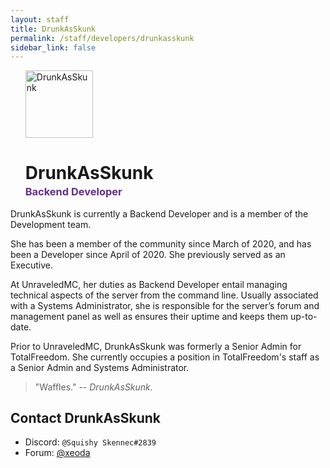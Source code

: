 ```yaml
---
layout: staff
title: DrunkAsSkunk
permalink: /staff/developers/drunkasskunk
sidebar_link: false
---
```


<ul>
<img class="Staff-feature" src="https://crafatar.com/renders/body/eca5074c25da49bd8a8529ce598ccdf4?&amp;overlay" alt="DrunkAsSkunk" width="108">

<h1>DrunkAsSkunk</h1>
<h3 style="margin-top: -1rem;"><span style="color: #652d90">Backend Developer</span></h3>
</ul>
DrunkAsSkunk is currently a Backend Developer and is a member of the Development team. 

She has been a member of the community since March of 2020, and has been a Developer since April of 2020. She previously served as an Executive.

At UnraveledMC, her duties as Backend Developer entail managing technical aspects of the server from the command line. Usually associated with a Systems Administrator, she is responsible for the server’s forum and management panel as well as ensures their uptime and keeps them up-to-date.

Prior to UnraveledMC, DrunkAsSkunk was formerly a Senior Admin for TotalFreedom. She currently occupies a position in TotalFreedom's staff as a Senior Admin and Systems Administrator.

> "Waffles." *-- DrunkAsSkunk.*

## Contact DrunkAsSkunk
* Discord: `@Squishy Skennec#2839`
* Forum: <a href="https://forum.unraveledmc.com/u/xeoda" target="_blank">@xeoda</a>
